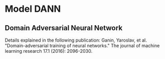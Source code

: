 # Model DANN
## Domain Adversarial Neural Network
Details explained in the following publication:
Ganin, Yaroslav, et al. "Domain-adversarial training of neural networks." The journal of machine learning research 17.1 (2016): 2096-2030.
